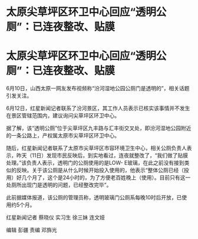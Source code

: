 # 太原尖草坪区环卫中心回应“透明公厕”：已连夜整改、贴膜

# 太原尖草坪区环卫中心回应“透明公厕”：已连夜整改、贴膜

6月10日，山西太原一网友发布视频称“汾河湿地公园公厕门是透明的”，相关话题引发关注。

6月12日，红星新闻记者联系了汾河景区，其工作人员表示已核实该事情并不发生在景区管辖范围内，建议询问尖草坪区环卫中心。

据了解，该“透明公厕”位于尖草坪区九丰路与汇丰街交叉处，即汾河湿地公园附近的一条公路上，产权属太原市尖草坪区环卫中心。

随后，红星新闻记者联系了太原市尖草坪区市容环境卫生中心，相关公厕负责人表示，昨天（11日）发现市民反映后，到实地看过，连夜就整改了，“我们做了贴膜处理。”该负责人表示，透明门的公厕使用的是LOW-
E玻璃，在此之前没有接到类似的反映。关于该公厕是从什么时候开始投入使用的，他表示“整体公厕已经（投用）好几个月了，这个是24小时的，为了方便老百姓晚上（使用）。目前只有这一处厕所出现门是透明的问题，已经整改完毕”。

此前据媒体报道，该公厕的管理员称，透明玻璃门公厕系每晚10时后开放，已使用约5个月。

红星新闻记者 蔡晓仪 实习生 徐三妹 连文娅

编辑 彭疆 责编 邓旆光

